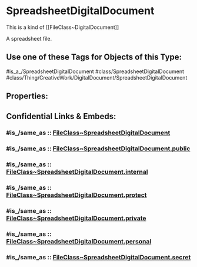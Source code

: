 ﻿---
excludes: 
extends: FileClass~Thing/FileClass~CreativeWork/FileClass~DigitalDocument
fields: []
icon: link-2
limit: 9
mapWithTag: true
tagNames:
- class/SpreadsheetDigitalDocument
- class/Thing/CreativeWork/DigitalDocument/SpreadsheetDigitalDocument
- is_a_/SpreadsheetDigitalDocument
- schema-org/SpreadsheetDigitalDocument
tags:
- class/FileClass
- class/SpreadsheetDigitalDocument
- is_a_/SpreadsheetDigitalDocument
- class/Thing/CreativeWork/DigitalDocument/SpreadsheetDigitalDocument
version: 2.0
---

# SpreadsheetDigitalDocument
This is a kind of [[FileClass~DigitalDocument]]

A spreadsheet file.


## Use one of these Tags for Objects of this Type:

#is_a_/SpreadsheetDigitalDocument
#class/SpreadsheetDigitalDocument
#class/Thing/CreativeWork/DigitalDocument/SpreadsheetDigitalDocument

## Properties:


## Confidential Links & Embeds: 

### #is_/same_as :: [FileClass~SpreadsheetDigitalDocument](/_Standards/fileClass/FileClass~Thing/FileClass~CreativeWork/FileClass~DigitalDocument/FileClass~SpreadsheetDigitalDocument.md) 

### #is_/same_as :: [FileClass~SpreadsheetDigitalDocument.public](/_public/fileClass/FileClass~Thing/FileClass~CreativeWork/FileClass~DigitalDocument/FileClass~SpreadsheetDigitalDocument.public.md) 

### #is_/same_as :: [FileClass~SpreadsheetDigitalDocument.internal](/_internal/fileClass/FileClass~Thing/FileClass~CreativeWork/FileClass~DigitalDocument/FileClass~SpreadsheetDigitalDocument.internal.md) 

### #is_/same_as :: [FileClass~SpreadsheetDigitalDocument.protect](/_protect/fileClass/FileClass~Thing/FileClass~CreativeWork/FileClass~DigitalDocument/FileClass~SpreadsheetDigitalDocument.protect.md) 

### #is_/same_as :: [FileClass~SpreadsheetDigitalDocument.private](/_private/fileClass/FileClass~Thing/FileClass~CreativeWork/FileClass~DigitalDocument/FileClass~SpreadsheetDigitalDocument.private.md) 

### #is_/same_as :: [FileClass~SpreadsheetDigitalDocument.personal](/_personal/fileClass/FileClass~Thing/FileClass~CreativeWork/FileClass~DigitalDocument/FileClass~SpreadsheetDigitalDocument.personal.md) 

### #is_/same_as :: [FileClass~SpreadsheetDigitalDocument.secret](/_secret/fileClass/FileClass~Thing/FileClass~CreativeWork/FileClass~DigitalDocument/FileClass~SpreadsheetDigitalDocument.secret.md)

